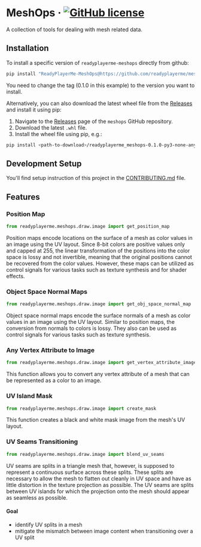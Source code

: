 # MeshOps &middot; [![GitHub license](https://img.shields.io/badge/license-MIT-blue.svg)](https://github.com/readyplayerme/meshops/blob/main/LICENSE.txt)

A collection of tools for dealing with mesh related data.

## Installation

To install a specific version  of `readyplayerme-meshops` directly from github:

```bash
pip install "ReadyPlayerMe-MeshOps@https://github.com/readyplayerme/meshops/releases/download/0.1.0/readyplayerme_meshops-0.1.0-py3-none-any.whl"
```

You need to change the tag (0.1.0 in this example) to the version you want to install.

Alternatively, you can also download the latest wheel file from the [Releases](https://github.com/readyplayerme/meshops/releases/latest) and install it using pip:

1. Navigate to the [Releases](https://github.com/<username>/meshops/releases) page of the `meshops` GitHub repository.
2. Download the latest `.whl` file.
3. Install the wheel file using pip, e.g.:

```bash
pip install <path-to-download>/readyplayerme_meshops-0.1.0-py3-none-any.whl
```

## Development Setup

You'll find setup instruction of this project in the [CONTRIBUTING.md](https://github.com/readyplayerme/meshops/blob/main/CONTRIBUTING.md) file.

## Features

### Position Map

```python
from readyplayerme.meshops.draw.image import get_position_map
```

Position maps encode locations on the surface of a mesh as color values in an image using the UV layout.
Since 8-bit colors are positive values only and capped at 255, the linear transformation of the positions into the color space is lossy and not invertible, meaning that the original positions cannot be recovered from the color values.
However, these maps can be utilized as control signals for various tasks such as texture synthesis and for shader effects.

### Object Space Normal Maps

```python
from readyplayerme.meshops.draw.image import get_obj_space_normal_map
```

Object space normal maps encode the surface normals of a mesh as color values in an image using the UV layout.
Similar to position maps, the conversion from normals to colors is lossy.
They also can be used as control signals for various tasks such as texture synthesis.

### Any Vertex Attribute to Image

```python
from readyplayerme.meshops.draw.image import get_vertex_attribute_image
```

This function allows you to convert any vertex attribute of a mesh that can be represented as a color to an image.

### UV Island Mask

```python
from readyplayerme.meshops.draw.image import create_mask
```

This function creates a black and white mask image from the mesh's UV layout.

### UV Seams Transitioning

```python
from readyplayerme.meshops.draw.image import blend_uv_seams
```

UV seams are splits in a triangle mesh that, however, is supposed to represent a continuous surface across these splits.
These splits are necessary to allow the mesh to flatten out cleanly in UV space and have as little distortion in the texture projection as possible.
The UV seams are splits between UV islands for which the projection onto the mesh should appear as seamless as possible.

#### Goal

- identify UV splits in a mesh
- mitigate the mismatch between image content when transitioning over a UV split
